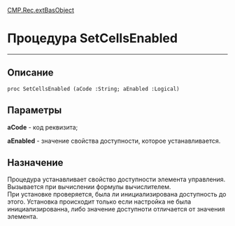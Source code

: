 ﻿---
Link: CMP.Rec.extBasObject.@SetCellsEnabled
---

<!---  Навигация
[Имя проекта](#) :
-->
[CMP.Rec.extBasObject](Default)

# Процедура SetCellsEnabled
---

## Описание

    proc SetCellsEnabled (aCode :String; aEnabled :Logical)

## Параметры

**aCode**  - код реквизита;

**aEnabled** - значение свойства доступности, которое устанавливается.


<!--
## Аргументы{#Args}

### Аргумент1

Описание аргумента 1
-->

## Назначение

Процедура устанавливает свойство доступности элемента управления. Вызывается при вычислении формулы вычислителем.  
При установке проверяется, была ли инициализирована доступность до этого. Установка происходит только если настройка не была инициализированна, либо значение доступноти отличается от значения элемента.

<!--
## Пример

    SetCellsEnabled...
-->

